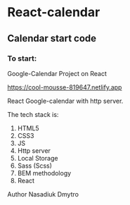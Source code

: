 # React-calendar
## Calendar start code
### To start:
Google-Calendar Project on React

https://cool-mousse-819647.netlify.app

React Google-calendar with http server.

The tech stack is:

1. HTML5
2. CSS3
3. JS 
4. Http server
5. Local Storage 
6. Sass (Scss) 
7. BEM methodology
8. React

Author Nasadiuk Dmytro
